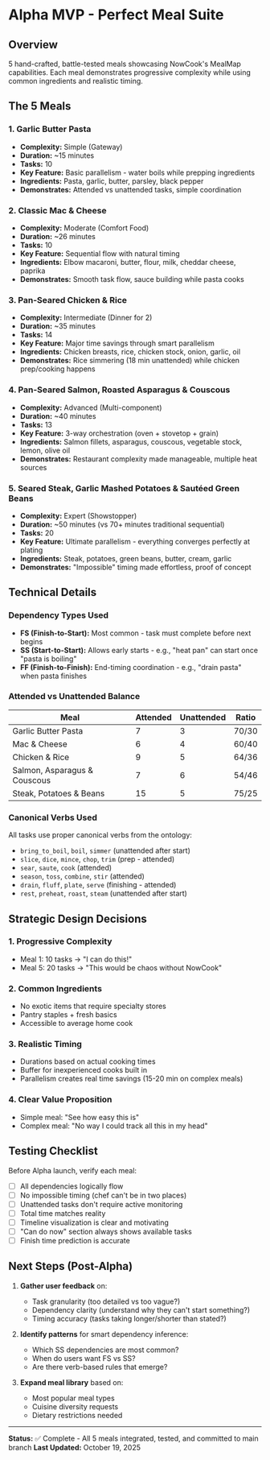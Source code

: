 # Alpha MVP - Perfect Meal Suite

## Overview
5 hand-crafted, battle-tested meals showcasing NowCook's MealMap capabilities. Each meal demonstrates progressive complexity while using common ingredients and realistic timing.

## The 5 Meals

### 1. **Garlic Butter Pasta** 
- **Complexity:** Simple (Gateway)
- **Duration:** ~15 minutes
- **Tasks:** 10
- **Key Feature:** Basic parallelism - water boils while prepping ingredients
- **Ingredients:** Pasta, garlic, butter, parsley, black pepper
- **Demonstrates:** Attended vs unattended tasks, simple coordination

### 2. **Classic Mac & Cheese**
- **Complexity:** Moderate (Comfort Food)
- **Duration:** ~26 minutes  
- **Tasks:** 10
- **Key Feature:** Sequential flow with natural timing
- **Ingredients:** Elbow macaroni, butter, flour, milk, cheddar cheese, paprika
- **Demonstrates:** Smooth task flow, sauce building while pasta cooks

### 3. **Pan-Seared Chicken & Rice**
- **Complexity:** Intermediate (Dinner for 2)
- **Duration:** ~35 minutes
- **Tasks:** 14
- **Key Feature:** Major time savings through smart parallelism
- **Ingredients:** Chicken breasts, rice, chicken stock, onion, garlic, oil
- **Demonstrates:** Rice simmering (18 min unattended) while chicken prep/cooking happens

### 4. **Pan-Seared Salmon, Roasted Asparagus & Couscous**
- **Complexity:** Advanced (Multi-component)
- **Duration:** ~40 minutes
- **Tasks:** 13
- **Key Feature:** 3-way orchestration (oven + stovetop + grain)
- **Ingredients:** Salmon fillets, asparagus, couscous, vegetable stock, lemon, olive oil
- **Demonstrates:** Restaurant complexity made manageable, multiple heat sources

### 5. **Seared Steak, Garlic Mashed Potatoes & Sautéed Green Beans**
- **Complexity:** Expert (Showstopper)
- **Duration:** ~50 minutes (vs 70+ minutes traditional sequential)
- **Tasks:** 20
- **Key Feature:** Ultimate parallelism - everything converges perfectly at plating
- **Ingredients:** Steak, potatoes, green beans, butter, cream, garlic
- **Demonstrates:** "Impossible" timing made effortless, proof of concept

## Technical Details

### Dependency Types Used
- **FS (Finish-to-Start):** Most common - task must complete before next begins
- **SS (Start-to-Start):** Allows early starts - e.g., "heat pan" can start once "pasta is boiling"
- **FF (Finish-to-Finish):** End-timing coordination - e.g., "drain pasta" when pasta finishes

### Attended vs Unattended Balance
| Meal | Attended | Unattended | Ratio |
|------|----------|------------|-------|
| Garlic Butter Pasta | 7 | 3 | 70/30 |
| Mac & Cheese | 6 | 4 | 60/40 |
| Chicken & Rice | 9 | 5 | 64/36 |
| Salmon, Asparagus & Couscous | 7 | 6 | 54/46 |
| Steak, Potatoes & Beans | 15 | 5 | 75/25 |

### Canonical Verbs Used
All tasks use proper canonical verbs from the ontology:
- `bring_to_boil`, `boil`, `simmer` (unattended after start)
- `slice`, `dice`, `mince`, `chop`, `trim` (prep - attended)
- `sear`, `saute`, `cook` (attended)
- `season`, `toss`, `combine`, `stir` (attended)
- `drain`, `fluff`, `plate`, `serve` (finishing - attended)
- `rest`, `preheat`, `roast`, `steam` (unattended after start)

## Strategic Design Decisions

### 1. Progressive Complexity
- Meal 1: 10 tasks → "I can do this!"
- Meal 5: 20 tasks → "This would be chaos without NowCook"

### 2. Common Ingredients
- No exotic items that require specialty stores
- Pantry staples + fresh basics
- Accessible to average home cook

### 3. Realistic Timing
- Durations based on actual cooking times
- Buffer for inexperienced cooks built in
- Parallelism creates real time savings (15-20 min on complex meals)

### 4. Clear Value Proposition
- Simple meal: "See how easy this is"
- Complex meal: "No way I could track all this in my head"

## Testing Checklist

Before Alpha launch, verify each meal:
- [ ] All dependencies logically flow
- [ ] No impossible timing (chef can't be in two places)
- [ ] Unattended tasks don't require active monitoring
- [ ] Total time matches reality
- [ ] Timeline visualization is clear and motivating
- [ ] "Can do now" section always shows available tasks
- [ ] Finish time prediction is accurate

## Next Steps (Post-Alpha)

1. **Gather user feedback** on:
   - Task granularity (too detailed vs too vague?)
   - Dependency clarity (understand why they can't start something?)
   - Timing accuracy (tasks taking longer/shorter than stated?)

2. **Identify patterns** for smart dependency inference:
   - Which SS dependencies are most common?
   - When do users want FS vs SS?
   - Are there verb-based rules that emerge?

3. **Expand meal library** based on:
   - Most popular meal types
   - Cuisine diversity requests
   - Dietary restrictions needed

---

**Status:** ✅ Complete - All 5 meals integrated, tested, and committed to main branch
**Last Updated:** October 19, 2025
